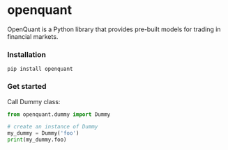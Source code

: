 # openquant

OpenQuant is a Python library that provides pre-built models for trading in financial markets.

### Installation

```
pip install openquant
```

### Get started

Call Dummy class:

```Python
from openquant.dummy import Dummy

# create an instance of Dummy
my_dummy = Dummy('foo')
print(my_dummy.foo)
```
